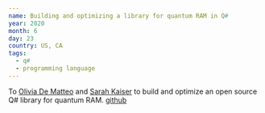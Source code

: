 ```yaml
---
name: Building and optimizing a library for quantum RAM in Q#
year: 2020
month: 6
day: 23
country: US, CA
tags:
  - q#
  - programming language
---
```


To [Olivia De Matteo](http://glassnotes.github.io/) and [Sarah Kaiser](https://www.sckaiser.com/) to build and optimize an open source Q# library for quantum RAM. [github](https://github.com/qsharp-community/qram)
